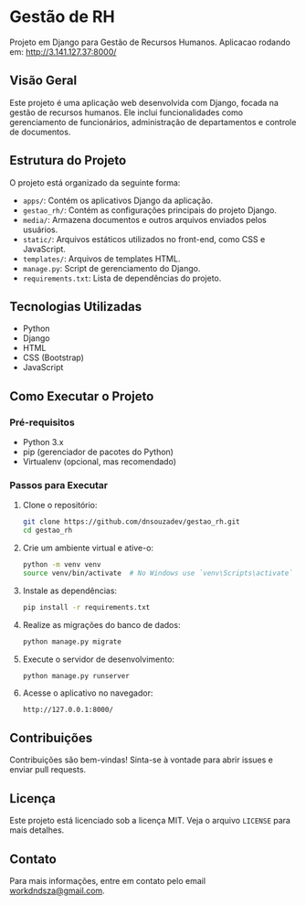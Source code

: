 # Gestão de RH

Projeto em Django para Gestão de Recursos Humanos.
Aplicacao rodando em: http://3.141.127.37:8000/

## Visão Geral

Este projeto é uma aplicação web desenvolvida com Django, focada na gestão de recursos humanos. Ele inclui funcionalidades como gerenciamento de funcionários, administração de departamentos e controle de documentos.

## Estrutura do Projeto

O projeto está organizado da seguinte forma:

- `apps/`: Contém os aplicativos Django da aplicação.
- `gestao_rh/`: Contém as configurações principais do projeto Django.
- `media/`: Armazena documentos e outros arquivos enviados pelos usuários.
- `static/`: Arquivos estáticos utilizados no front-end, como CSS e JavaScript.
- `templates/`: Arquivos de templates HTML.
- `manage.py`: Script de gerenciamento do Django.
- `requirements.txt`: Lista de dependências do projeto.

## Tecnologias Utilizadas

- Python
- Django
- HTML
- CSS (Bootstrap)
- JavaScript

## Como Executar o Projeto

### Pré-requisitos

- Python 3.x
- pip (gerenciador de pacotes do Python)
- Virtualenv (opcional, mas recomendado)

### Passos para Executar

1. Clone o repositório:
    ```sh
    git clone https://github.com/dnsouzadev/gestao_rh.git
    cd gestao_rh
    ```

2. Crie um ambiente virtual e ative-o:
    ```sh
    python -m venv venv
    source venv/bin/activate  # No Windows use `venv\Scripts\activate`
    ```

3. Instale as dependências:
    ```sh
    pip install -r requirements.txt
    ```

4. Realize as migrações do banco de dados:
    ```sh
    python manage.py migrate
    ```

5. Execute o servidor de desenvolvimento:
    ```sh
    python manage.py runserver
    ```

6. Acesse o aplicativo no navegador:
    ```
    http://127.0.0.1:8000/
    ```

## Contribuições

Contribuições são bem-vindas! Sinta-se à vontade para abrir issues e enviar pull requests.

## Licença

Este projeto está licenciado sob a licença MIT. Veja o arquivo `LICENSE` para mais detalhes.

## Contato

Para mais informações, entre em contato pelo email [workdndsza@gmail.com](mailto:workdndsza@gmail.com).
